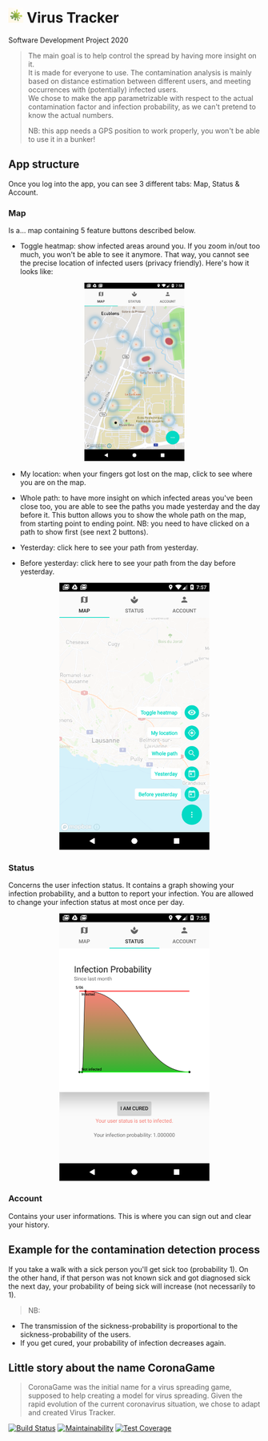 # <img src="app/src/main/ic_launcher-playstore.png" width="30" > Virus Tracker 
Software Development Project 2020

> The main goal is to help control the spread by having more insight on it.  
> It is made for everyone to use. 
> The contamination analysis is mainly based on distance estimation between different users, and meeting occurrences with (potentially) infected users.  
> We chose to make the app parametrizable with respect to the actual contamination factor and infection probability, as we can't pretend to know the actual numbers. 
>
> NB: this app needs a GPS position to work properly, you won't be able to use it in a bunker!

 

## App structure
Once you log into  the app, you can see 3 different tabs: Map, Status & Account.

### Map
Is a... map containing 5 feature buttons described below.

* Toggle heatmap: show infected areas around you. If you zoom in/out too much, you won't be able to see it anymore. That way, you cannot see the precise location of infected users (privacy friendly). Here's how it looks like:

<p align="center">
<img src="Screenshot_1591386066.png" width="200" >
</p>

* My location: when your fingers got lost on the map, click to see where you are on the map. 

* Whole path: to have more insight on which infected areas you've been close too, you are able to see the paths you made yesterday and the day before it. This button allows you to show the whole path on the map, from starting point to ending point. NB: you need to have clicked on a path to show first (see next 2 buttons). 

* Yesterday: click here to see your path from yesterday. 

* Before yesterday: click here to see your path from the day before yesterday. 


<p align="center">
  <img src="Screenshot_1591385996.png" width="300" >
</p>

### Status
Concerns the user infection status.
It contains a graph showing your infection probability, and a button to report your infection. You are allowed to change your infection status at most once per day. 


<p align="center">
  <img src="Screenshot_1591385876.png" width="300" >
</p>

### Account
Contains your user informations. This is where you can sign out and clear your history. 

## Example for the contamination detection process
If you take a walk with a sick person you'll get sick too (probability 1). On the other hand, if that person was not known sick and got diagnosed sick the next day, your probability of being sick will increase (not necessarily to 1). 
> NB: 
- The transmission of the sickness-probability is proportional to the sickness-probability of the users.
- If you get cured, your probability of infection decreases again.

## Little story about the name CoronaGame
> CoronaGame was the initial name for a virus spreading game, supposed to help creating a model for virus spreading. Given the rapid evolution of the current coronavirus situation, we chose to adapt and created Virus Tracker. 



<!--Badges-->
[![Build Status](https://api.cirrus-ci.com/github/CoronaTeam/CoronaGame.svg)](https://cirrus-ci.com/github/CoronaTeam/CoronaGame)
[![Maintainability](https://api.codeclimate.com/v1/badges/2f13f697c44a03275527/maintainability)](https://codeclimate.com/github/CoronaTeam/CoronaGame/maintainability)
[![Test Coverage](https://api.codeclimate.com/v1/badges/2f13f697c44a03275527/test_coverage)](https://codeclimate.com/github/CoronaTeam/CoronaGame/test_coverage)
